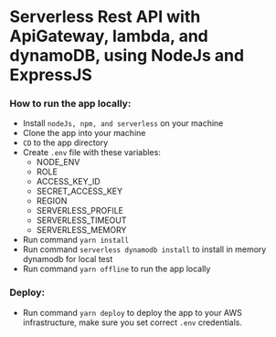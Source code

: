 # Serverless Rest API with ApiGateway, lambda, and dynamoDB, using NodeJs and ExpressJS

### How to run the app locally:

- Install `nodeJs, npm, and serverless` on your machine
- Clone the app into your machine
- `CD` to the app directory
- Create `.env` file with these variables:
  - NODE_ENV
  - ROLE
  - ACCESS_KEY_ID
  - SECRET_ACCESS_KEY
  - REGION
  - SERVERLESS_PROFILE
  - SERVERLESS_TIMEOUT
  - SERVERLESS_MEMORY
- Run command `yarn install`
- Run command `serverless dynamodb install` to install in memory dynamodb for local test
- Run command `yarn offline` to run the app locally

### Deploy:

- Run command `yarn deploy` to deploy the app to your AWS infrastructure, make sure you set correct `.env` credentials.
